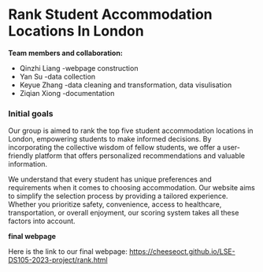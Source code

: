 # **Rank Student Accommodation Locations In London**

**Team members and collaboration:** 

- Qinzhi Liang -webpage construction
- Yan Su       -data collection
- Keyue Zhang  -data cleaning and transformation, data visulisation
- Ziqian Xiong -documentation

### **Initial goals**
Our group is aimed to rank the top five student accommodation locations in London, empowering students to make informed decisions. By incorporating the collective wisdom of fellow students, we offer a user-friendly platform that offers personalized recommendations and valuable information.

We understand that every student has unique preferences and requirements when it comes to choosing accommodation. Our website aims to simplify the selection process by providing a tailored experience. Whether you prioritize safety, convenience, access to healthcare, transportation, or overall enjoyment, our scoring system takes all these factors into account.

**final webpage**

Here is the link to our final webpage:
https://cheeseoct.github.io/LSE-DS105-2023-project/rank.html
